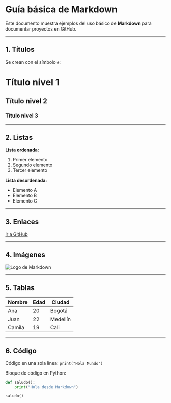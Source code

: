# Guía básica de Markdown  

Este documento muestra ejemplos del uso básico de **Markdown** para documentar proyectos en GitHub.  

---

## 1. Títulos  

Se crean con el símbolo `#`:  

# Título nivel 1  
## Título nivel 2  
### Título nivel 3  

---

## 2. Listas  

**Lista ordenada:**  
1. Primer elemento  
2. Segundo elemento  
3. Tercer elemento  

**Lista desordenada:**  
- Elemento A  
- Elemento B  
- Elemento C  

---

## 3. Enlaces  

[Ir a GitHub](https://github.com/)  

---

## 4. Imágenes  

![Logo de Markdown](https://upload.wikimedia.org/wikipedia/commons/4/48/Markdown-mark.svg)  

---

## 5. Tablas  

| Nombre     | Edad | Ciudad     |  
|------------|------|------------|  
| Ana        | 20   | Bogotá     |  
| Juan       | 22   | Medellín   |  
| Camila     | 19   | Cali       |  

---

## 6. Código  

Código en una sola línea: `print("Hola Mundo")`  

Bloque de código en Python:  

```python
def saludo():
    print("Hola desde Markdown")

saludo()
